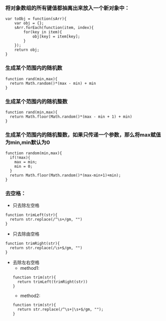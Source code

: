 ### 将对象数组的所有键值都抽离出来放入一个新对象中：
```
var toObj = function(sArr){
	var obj = {};
	sArr.forEach(function(item, index){
		for(key in item){
			obj[key] = item[key];
		}
	});
	return obj;
}
```
### 生成某个范围内的随机数
```
function rand(min,max){
  return Math.random()*(max - min) + min
}
```

### 生成某个范围内的随机整数
```
function rand(min,max){
  return Math.floor(Math.random()*(max - min + 1) + min)
}
```

### 生成某个范围内的随机整数，如果只传递一个参数，那么将max赋值为min,min默认为0
```
function random(min,max){
  if(!max){
    max = min;
    min = 0;
  }
  return Math.floor(Math.random()*(max-min+1)+min);
}
```

### 去空格：
  * 只去除左空格
  ```
  function trimLeft(str){
    return str.replace(/^\s+/gm, "")
  }
  ```
  * 只去除由空格
  ```
  function trimRight(str){
    return str.replace(/\s+$/gm, "")
  }
  ```
  * 去除左右空格
    * method1:
    ```
    function trim(str){
      return trimLeft(trimRight(str))
    }
    ```
    * method2:
    ```
    function trim(str){
      return str.replace(/^\s+|\s+$/gm, "");
    }
    ```
